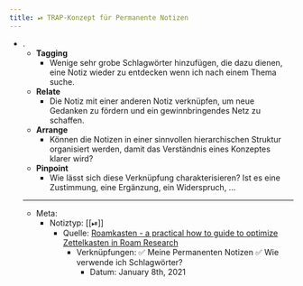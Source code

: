 ```yaml
---
title: ⏯ TRAP-Konzept für Permanente Notizen
---
```


- .
  - **Tagging**
    - Wenige sehr grobe Schlagwörter hinzufügen, die dazu dienen, eine Notiz wieder zu entdecken wenn ich nach einem Thema suche.
  - **Relate**
    - Die Notiz mit einer anderen Notiz verknüpfen, um neue Gedanken zu fördern und ein gewinnbringendes Netz zu schaffen.
  - **Arrange**
    - Können die Notizen in einer sinnvollen hierarchischen Struktur organisiert werden, damit das Verständnis eines Konzeptes klarer wird?
  - **Pinpoint**
    - Wie lässt sich diese Verknüpfung charakterisieren? Ist es eine Zustimmung, eine Ergänzung, ein Widerspruch, ...
  - ---
  - Meta:
    - Notiztyp: [[⏯]]
      - Quelle: [Roamkasten - a practical how to guide to optimize Zettelkasten in Roam Research](https://www.thrivinghenry.com/writings/roamkasten-a-practical-how-to-guide-to-optimize-zettelkasten-in-roam-research)
        - Verknüpfungen: ✅ Meine Permanenten Notizen ✅ Wie verwende ich Schlagwörter?
          - Datum: January 8th, 2021